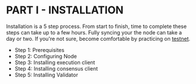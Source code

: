# PART I - INSTALLATION

Installation is a 5 step process. From start to finish, time to complete these steps can take up to a few hours. Fully syncing your the node can take a day or two. If you're not sure, become comfortable by practicing on [testnet](../../testnet-holesky-validator/).

* Step 1: Prerequisites
* Step 2: Configuring Node
* Step 3: Installing execution client
* Step 4: Installing consensus client
* Step 5: Installing Validator
